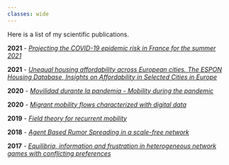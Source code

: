 ```yaml
---
classes: wide
---
```


Here is a list of my scientific publications.

**2021** - [*Projecting the COVID-19 epidemic risk in France for the summer 2021*](https://academic.oup.com/jtm/advance-article/doi/10.1093/jtm/taab129/6355057?login=true)

**2021** - [*Unequal housing affordability across European cities. The ESPON Housing Database, Insights on Affordability in Selected Cities in Europe*](https://journals.openedition.org/cybergeo/36478)

**2020** - [*Movilidad durante la pandemia - Mobility during the pandemic*](https://digital.csic.es/bitstream/10261/229492/1/movilidad.pdf)

**2020** - [*Migrant mobility flows characterized with digital data*](https://journals.plos.org/plosone/article?id=10.1371/journal.pone.0230264)

**2019** - [*Field theory for recurrent mobility*](https://www.nature.com/articles/s41467-019-11841-2)

**2018** - [*Agent Based Rumor Spreading in a scale-free network*](https://arxiv.org/abs/1805.05999)

**2017** - [*Equilibria, information and frustration in heterogeneous network games with conflicting preferences*](http://iopscience.iop.org/article/10.1088/1742-5468/aa9347/meta)
